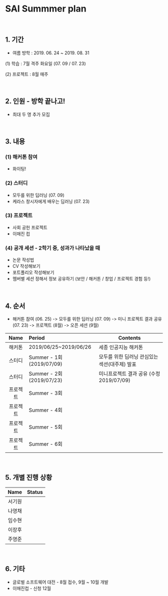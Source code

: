 # SAI Summmer plan

<br>

## 1. 기간
 - 여름 방학 : 2019. 06. 24 ~ 2019. 08. 31
 
 (1) 학습 : 7월 격주 화요일 (07. 09 / 07. 23)
 
 (2) 프로젝트 : 8월 매주

<br>

## 2. 인원 - 방학 끝나고!
 - 최대 두 명 추가 모집

<br>

## 3. 내용
### (1) 해커톤 참여
  - 화이팅!
  
### (2) 스터디
  - 모두를 위한 딥러닝 (07. 09)
  - 케라스 창시자에게 배우는 딥러닝 (07. 23)
  
### (3) 프로젝트
  - 사회 공헌 프로젝트
  - 이매진 컵
 
### (4) 공개 세션 - 2학기 중, 성과가 나타났을 때
  - 논문 작성법
  - CV 작성해보기
  - 포트폴리오 작성해보기
  - 멤버별 세션 정해서 정보 공유하기 (보안 / 해커톤 / 창업 / 프로젝트 경험 등!)
 
<br>

## 4. 순서
 - 해커톤 참여 (06. 25) -> 모두를 위한 딥러닝 (07. 09) -> 미니 프로젝트 결과 공유 (07. 23) -> 프로젝트 (8월) -> 오픈 세션 (9월)
 
 
| Name | Period | Contents |
|:---:|:---|---|
| 해커톤 | 2019/06/25~2019/06/26 | 세종 인공지능 해커톤 |
| 스터디 | Summer - 1회 (2019/07/09) | 모두를 위한 딥러닝 관심있는 섹션(대주제) 발표 |
| 스터디 | Summer - 2회 (2019/07/23) | 미니프로젝트 결과 공유 (수정 2019/07/09) |
| 프로젝트 | Summer - 3회 |  |
| 프로젝트 | Summer - 4회 |  |
| 프로젝트 | Summer - 5회 |  |
| 프로젝트 | Summer - 6회 |  |




<br>

## 5. 개별 진행 상황


| Name | Status |
|:---:|:---|
| 서기원 | |
| 나영채 | |
| 임수현 | |
| 이장후 | |
| 주영준 | |

<br>




## 6. 기타
  - 글로벌 소프트웨어 대전 - 8월 접수, 9월 ~ 10월 개발
  - 이매진컵 - 신청 12월
